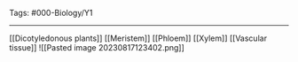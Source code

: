 Tags: #000-Biology/Y1

---
[[Dicotyledonous plants]]
[[Meristem]]
[[Phloem]]
[[Xylem]]
[[Vascular tissue]]
![[Pasted image 20230817123402.png]]